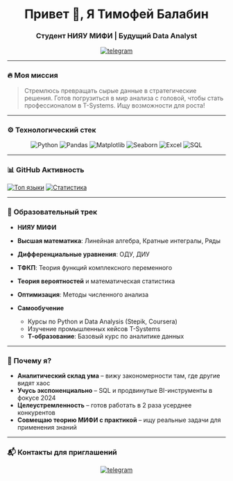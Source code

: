 <h1 align="center">Привет 👋, Я Тимофей Балабин</h1>
<h3 align="center">Студент НИЯУ МИФИ | Будущий Data Analyst</h3>

<p align="center">
  <a href="https://t.me/Maestro_MGN" target="blank">
    <img src="https://img.shields.io/badge/Telegram-2CA5E0?style=for-the-badge&logo=telegram&logoColor=white" alt="telegram"/>
  </a>
</p>

---

### 🔥 **Моя миссия**
> Стремлюсь превращать сырые данные в стратегические решения. Готов погрузиться в мир анализа с головой, чтобы стать профессионалом в T-Systems. Ищу возможности для роста!

---

### ⚙️ **Технологический стек**
<div align="center">
  
![Python](https://img.shields.io/badge/-Python-3776AB?style=flat-square&logo=python&logoColor=white)
![Pandas](https://img.shields.io/badge/-Pandas-150458?style=flat-square&logo=pandas&logoColor=white)
![Matplotlib](https://img.shields.io/badge/-Matplotlib-11557c?style=flat-square&logo=matplotlib&logoColor=white)
![Seaborn](https://img.shields.io/badge/-Seaborn-4C72B0?style=flat-square&logo=seaborn&logoColor=white)
![Excel](https://img.shields.io/badge/-Excel-217346?style=flat-square&logo=microsoft-excel&logoColor=white)
![SQL](https://img.shields.io/badge/-SQL-4479A1?style=flat-square&logo=postgresql&logoColor=white) 

</div>

---

### 📊 **GitHub Активность**
[![Топ языки](https://github-readme-stats.vercel.app/api/top-langs/?username=Timofei-Balabin&layout=compact&theme=algolia&hide_border=true)](https://github.com/BalabinTimofei)
[![Статистика](https://github-readme-stats.vercel.app/api?username=Timofei-Balabin&show_icons=true&theme=algolia&hide_border=true)](https://github.com/BalabinTimofei)

---

### 📝 **Образовательный трек**
- **НИЯУ МИФИ**  
- <strong>Высшая математика</strong>: Линейная алгебра, Кратные интегралы, Ряды
- <strong>Дифференциальные уравнения</strong>: ОДУ, ДИУ
- <strong>ТФКП</strong>: Теория функций комплексного переменного
- <strong>Теория вероятностей</strong> и математическая статистика
- <strong>Оптимизация</strong>: Методы численного анализа

- **Самообучение**  
  - Курсы по Python и Data Analysis (Stepik, Coursera)  
  - Изучение промышленных кейсов T-Systems
  - <strong>Т-образование</strong>: Базовый курс по аналитике данных

---

### 🚀 **Почему я?**
- **Аналитический склад ума** – вижу закономерности там, где другие видят хаос  
- **Учусь экспоненциально** – SQL и продвинутые BI-инструменты в фокусе 2024  
- **Целеустремленность** – готов работать в 2 раза усерднее конкурентов  
- **Совмещаю теорию МИФИ с практикой** – ищу реальные задачи для применения знаний  

---

### 📬 **Контакты для приглашений**
<p align="center">
  <a href="https://t.me/Maestro_MGN">
    <img src="https://img.shields.io/badge/Telegram-написать-2CA5E0?style=for-the-badge&logo=telegram" alt="telegram"/>
  </a>
</p>
